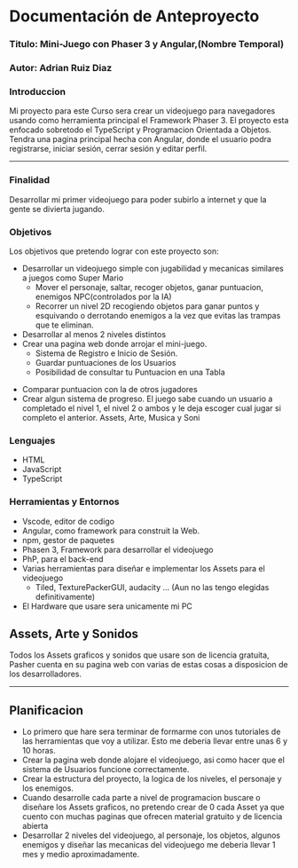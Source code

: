 # Documentación de Anteproyecto

### Titulo: Mini-Juego con Phaser 3 y Angular,(Nombre Temporal)
### Autor: Adrian Ruiz Diaz
### Introduccion
Mi proyecto para este Curso sera crear un videojuego para navegadores usando como herramienta principal el Framework Phaser 3. El proyecto esta enfocado sobretodo el TypeScript y Programacion Orientada a Objetos. 
Tendra una pagina principal hecha con Angular, donde el usuario podra registrarse, iniciar sesión, cerrar sesión y editar perfil. 
* * *
### Finalidad
Desarrollar mi primer videojuego para poder subirlo a internet y que la gente se divierta jugando.
### Objetivos
Los objetivos que pretendo lograr con este proyecto son:

+ Desarrollar un videojuego simple con jugabilidad y mecanicas similares a juegos como Super Mario
  - Mover el personaje, saltar, recoger objetos, ganar puntuacion, enemigos NPC(controlados por la IA)
  - Recorrer un nivel 2D recogiendo objetos para ganar puntos y esquivando o derrotando enemigos a la vez que evitas las trampas que te eliminan.
+ Desarrollar al menos 2 niveles distintos
+ Crear una pagina web donde arrojar el mini-juego.
  - Sistema de Registro e Inicio de Sesión.
  - Guardar puntuaciones de los Usuarios
  - Posibilidad de consultar tu Puntuacion en una Tabla
- Comparar puntuacion con la de otros jugadores
- Crear algun sistema de progreso. El juego sabe cuando un usuario a completado el nivel 1, el nivel 2 o ambos y le deja escoger cual jugar si completo el anterior.
Assets, Arte, Musica y Soni

### Lenguajes
+ HTML
+ JavaScript
+ TypeScript 
### Herramientas y Entornos
+ Vscode, editor de codigo
+ Angular, como framework para construit la Web.
+ npm, gestor de paquetes
+ Phasen 3, Framework para desarrollar el videojuego
+ PhP, para el back-end
+ Varias herramientas para diseñar e implementar los Assets para el videojuego
  - Tiled, TexturePackerGUI, audacity ... (Aun no las tengo elegidas definitivamente)
+ El Hardware que usare sera unicamente mi PC
  
## Assets, Arte y Sonidos
Todos los Assets graficos y sonidos que usare son de licencia gratuita, Pasher cuenta en su pagina web con varias de estas cosas a disposicion de los desarrolladores.
* * *
## Planificacion
+ Lo primero que hare sera terminar de formarme con unos tutoriales de las herramientas que voy a utilizar. 
Esto me deberia llevar entre unas 6 y 10 horas.
+ Crear la pagina web donde alojare el videojuego, asi como hacer que el sistema de Usuarios funcione correctamente.
+ Crear la estructura del proyecto, la logica de los niveles, el personaje y los enemigos.
+ Cuando desarrolle cada parte a nivel de programacion buscare o diseñare los Assets graficos, no pretendo crear de 0 cada Asset ya que cuento con muchas paginas que ofrecen material gratuito y de licencia abierta
+ Desarrollar 2 niveles del videojuego, al personaje, los objetos, algunos enemigos y diseñar las mecanicas del videojuego me deberia llevar 1 mes y medio aproximadamente.





